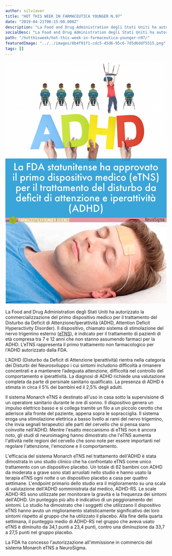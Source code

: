 ```yaml
---
author: silviaver
title: "HOT THIS WEEK IN FARMACEUTICA YOUNGER N.97"
date: "2019-04-21T06:15:00.000Z"
description: "La Food and Drug Administration degli Stati Uniti ha autorizzato la commercializzazione del primo dispositivo medico per il trattamento del Disturbo da Deficit di Attenzione/Iperattività (ADHD, Attention Deficit Hyperactivity Disorder). Il dispositivo, chiamato sistema di stimolazione del nervo trigemino esterno (eTNS), è indicato per iL trattamento di pazienti di età compresa tra 7 e 12 anni che non stanno attualmente assumendo farmaci per la ADHD. L’eTNS rappresenta il primo trattamento non farmacologico per l'ADHD autorizzato dalla FDA."
socialDesc: "La Food and Drug Administration degli Stati Uniti ha autorizzato la commercializzazione del primo dispositivo medico per il trattamento del Disturbo da Deficit di Attenzione/Iperattività (ADHD, Attention Deficit Hyperactivity Disorder). Il dispositivo, chiamato sistema di stimolazione del nervo trigemino esterno (eTNS), è indicato per iL trattamento di pazienti di età compresa tra 7 e 12 anni che non stanno attualmente assumendo farmaci per la ADHD. L’eTNS rappresenta il primo trattamento non farmacologico per l'ADHD autorizzato dalla FDA."
path: "/hotthisweek/hot-this-week-in-farmaceutica-younger-n97/"
featuredImage: "../../images/6b4f91f1-cdc5-45d6-95c6-7d5d6ddf5515.png"
tags: []
---
```


![null](../../images/6b4f91f1-cdc5-45d6-95c6-7d5d6ddf5515.png)

La Food and Drug Administration degli Stati Uniti ha autorizzato la commercializzazione del primo dispositivo medico per il trattamento del Disturbo da Deficit di Attenzione/Iperattività (ADHD, Attention Deficit Hyperactivity Disorder). Il dispositivo, chiamato sistema di stimolazione del nervo trigemino esterno ([eTNS](https://www.fda.gov/NewsEvents/Newsroom/PressAnnouncements/ucm636379.htm?utm_campaign=041919_PR_FDA%20permits%20marketing%20of%20first%20medical%20device%20for%20treatment%20of%20ADHD&utm_medium=email&utm_source=Eloqua)), è indicato per il trattamento di pazienti di età compresa tra 7 e 12 anni che non stanno assumendo farmaci per la ADHD. L’eTNS rappresenta il primo trattamento non farmacologico per l'ADHD autorizzato dalla FDA.

L’ADHD (Disturbo da Deficit di Attenzione Iperattività) rientra nella categoria dei Disturbi del Neurosviluppo i cui sintomi includono difficoltà a rimanere concentrati e a mantenere l’adeguata attenzione, difficoltà nel controllo del comportamento e iperattività. La diagnosi di ADHD richiede una valutazione completa da parte di persinale sanitario qualificato. La presenza di ADHD è stimata in circa il 5% dei bambini ed il 2,5% degli adulti.

Il sistema Monarch eTNS è destinato all'uso in casa sotto la supervisione di un operatore sanitario durante le ore di sonno. Il dispositivo genera un impulso elettrico basso e si collega tramite un filo a un piccolo cerotto che aderisce alla fronte del paziente, appena sopra le sopracciglia. Il sistema eroga una stimolazione elettrica a basso livello ai rami del nervo trigemino, che invia segnali terapeutici alle parti del cervello che si pensa siano coinvolte nell'ADHD. Mentre l'esatto meccanismo di eTNS non è ancora noto, gli studi di neuroimaging hanno dimostrato che l'eTNS aumenta l'attività nelle regioni del cervello che sono note per essere importanti nel regolare l'attenzione, l'emozione e il comportamento.

L'efficacia del sistema Monarch eTNS nel trattamento dell'ADHD è stata dimostrata in uno studio clinico che ha confrontato eTNS come unico trattamento con un dispositivo placebo. Un totale di 62 bambini con ADHD da moderata a grave sono stati arruolati nello studio e hanno usato la terapia eTNS ogni notte o un dispositivo placebo a casa per quattro settimane. L'endpoint primario dello studio era il miglioramento su una scala di valutazione dell'ADHD somministrata dal medico, ADHD-RS. Le scale ADHD-RS sono utilizzate per monitorare la gravità e la frequenza dei sintomi dell'ADHD. Un punteggio più alto è indicativo di un peggioramento dei sintomi. Lo studio ha dimostrato che i soggetti che utilizzano il dispositivo eTNS hanno avuto un miglioramento statisticamente significativo dei loro sintomi rispetto al gruppo che ha utilizzato il placebo. Alla fine della quarta settimana, il punteggio medio di ADHD-RS nel gruppo che aveva usato eTNS è diminuito da 34,1 punti a 23,4 punti, contro una diminuzione da 33,7 a 27,5 punti nel gruppo placebo.

La FDA ha concesso l'autorizzazione all'immissione in commercio del sistema Monarch eTNS a NeuroSigma.
